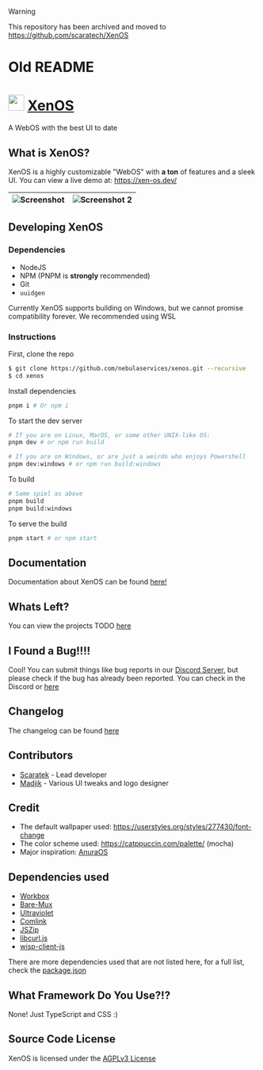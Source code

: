 > [!WARNING]
> This repository has been archived and moved to https://github.com/scaratech/XenOS

# Old README
<h1>
  <img src="./assets/logo.svg" width="32px" height="32px">
  <strong><a href="https://xen-os.dev">XenOS</a></strong>
</h1>
A WebOS with the best UI to date

## What is XenOS?
XenOS is a highly customizable "WebOS" with **a ton** of features and a sleek UI. You can view a live demo at: https://xen-os.dev/

![Screenshot](./assets/screenshot.png) | ![Screenshot 2](./assets/screenshot-two.png) |
| --- | --- |

## Developing XenOS
### Dependencies
- NodeJS
- NPM (PNPM is **strongly** recommended)
- Git
- `uuidgen`

Currently XenOS supports building on Windows, but we cannot promise compatibility forever. We recommended using WSL
### Instructions
First, clone the repo
```sh
$ git clone https://github.com/nebulaservices/xenos.git --recursive
$ cd xenos
```
Install dependencies
```sh
pnpm i # Or npm i
```
To start the dev server
```sh
# If you are on Linux, MacOS, or some other UNIX-like OS:
pnpm dev # or npm run build

# If you are on Windows, or are just a weirdo who enjoys Powershell
pnpm dev:windows # or npm run build:windows
```
To build
```sh
# Same spiel as above
pnpm build
pnpm build:windows
```
To serve the build
```sh
pnpm start # or npm start
```

## Documentation
Documentation about XenOS can be found [here!](./docs/README.md)

## Whats Left?
You can view the projects TODO [here](https://github.com/NebulaServices/XenOS/blob/main/TODO.md)

## I Found a Bug!!!!
Cool! You can submit things like bug reports in our [Discord Server](https://discord.gg/unblocker), but please check if the bug has already been reported. You can check in the Discord or [here](./BUGS.md)

## Changelog
The changelog can be found [here](./CHANGELOG.md)

## Contributors
- [Scaratek](https://github.com/scaratech) - Lead developer
- [Madjik](https://github.com/madjikdotpng) - Various UI tweaks and logo designer

## Credit
- The default wallpaper used: https://userstyles.org/styles/277430/font-change
- The color scheme used: https://catppuccin.com/palette/ (mocha)
- Major inspiration: [AnuraOS](https://anura.pro)

## Dependencies used
- [Workbox](https://developer.chrome.com/docs/workbox)
- [Bare-Mux](https://github.com/mercuryworkshop/bare-mux)
- [Ultraviolet](https://github.com/titaniumnetwork-dev/ultraviolet)
- [Comlink](https://github.com/GoogleChromeLabs/comlink)
- [JSZip](https://stuk.github.io/jszip/)
- [libcurl.js](https://github.com/ading2210/libcurl.js)
- [wisp-client-js](github.com/mercuryworkshop/wisp-client-js)
  
There are more dependencies used that are not listed here, for a full list, check the [package.json](https://github.com/NebulaServices/XenOS/blob/main/package.json)

## What Framework Do You Use?!?
None! Just TypeScript and CSS :)

## Source Code License
XenOS is licensed under the [AGPLv3 License](https://www.gnu.org/licenses/agpl-3.0.en.html)
